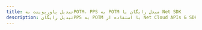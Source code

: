 ---title: تبدیل پاورپوینت بهPOTM، PPS به POTM مبدل رایگان یا Net SDKdescription: تبدیل رایگانPPS به POTM با استفاده از Net Cloud APIs & SDK. همچنین اسناد Microsoft PowerPoint را در Cloud ایجاد، ویرایش و رندر کنید.---